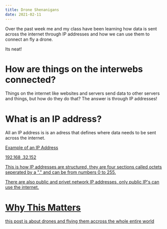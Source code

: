 ```yaml
---
title: Drone Shenanigans
date: 2021-02-11
---
```


Over the past week me and my class have been learning how data is sent across the internet through IP addresses and how we can use them to connect an fly a drone.

Its neat!

# How are things on the interwebs connected?

Things on the internet like websites and servers send data to other servers and things, but how do they do that?
The answer is through IP addresses!

# What is an IP address?
All an IP address is is an adress that defines where data needs to be sent across the internet.

<u> Example of an IP Address <u/>
  
192.168 .32.152

This is how IP addresses are structured, they are four sections called octets seperated by a "." and can be from numbers 0 to 255. 

There are also public and privet network IP addresses, only public IP's can use the internet.

# Why This Matters

this post is about drones and flying them accross the whole entire world 
